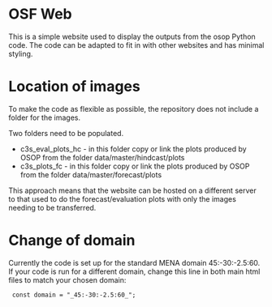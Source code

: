 # OSF Web
This is a simple website used to display the outputs from the osop Python
code. The code can be adapted to fit in with other websites and has
minimal styling.

# Location of images  
To make the code as flexible as possible, the repository does not include a folder for the images. 

Two folders need to be populated.
 * c3s_eval_plots_hc - in this folder copy or link the plots produced by OSOP from the folder data/master/hindcast/plots
 * c3s_plots_fc  - in this folder copy or link the plots produced by OSOP from the folder data/master/forecast/plots

This approach means that the website can be hosted on a different server to that used to do the forecast/evaluation plots 
with only the images needing to be transferred. 

# Change of domain

Currently the code is set up for the standard MENA domain 45:-30:-2.5:60. If your code is run for a different domain, 
change this line in both main html files to match your chosen domain:

```
 const domain = "_45:-30:-2.5:60_";
```

